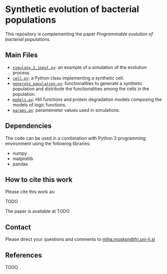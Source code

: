 # Synthetic evolution of bacterial populations

This repository is complementing the paper *Programmable evolution of bacterial populations*.

## Main Files

* [`simulate_2_input.py`](simulate_2_input.py): an example of a simulation of the evolution process.
* [`cell.py`](cell.py): a Python class implementing a synthetic cell.
* [`generate_population.py`](generate_population.py): functionalities to generate a synthetic population and distribute the functionalities among the cells in the population.
* [`models.py`](models.py): Hill functions and protein degradation models composing the models of logic functions.
* [`params.py`](params.py): paramemeter values used in simulations.

## Dependencies
The code can be used in a combination with Python 3 programming environment using the following libraries:
* numpy
* matplotlib
* pandas


## How to cite this work
Please cite this work as:

TODO

The paper is available at TODO

## Contact
Please direct your questions and comments to [miha.moskon@fri.uni-lj.si](mailto:miha.moskon@fri.uni-lj.si)

## References

TODO
